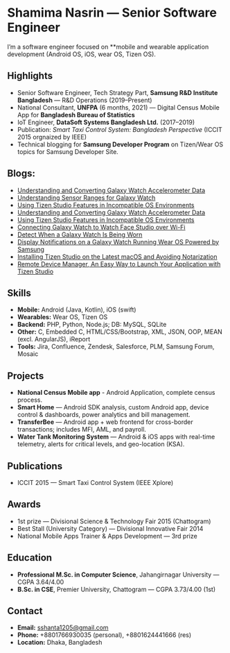 # Shamima Nasrin — Senior Software Engineer

I’m a software engineer focused on **mobile and wearable application development (Android OS, iOS, wear OS, Tizen OS).

## Highlights
- Senior Software Engineer, Tech Strategy Part, **Samsung R&D Institute Bangladesh** — R&D Operations (2019–Present)
- National Consultant, **UNFPA** (6 months, 2021) — Digital Census Mobile App for **Bangladesh Bureau of Statistics**
- IoT Engineer, **DataSoft Systems Bangladesh Ltd.** (2017–2019)
- Publication: *Smart Taxi Control System: Bangladesh Perspective* (ICCIT 2015 orgnaized by IEEE)
- Technical blogging for **Samsung Developer Program** on Tizen/Wear OS topics for Samsung Developer Site.

## Blogs:
- [Understanding and Converting Galaxy Watch Accelerometer Data](https://developer.samsung.com/sdp/blog/en/2025/04/10/understanding-and-converting-galaxy-watch-accelerometer-data)
- [Understanding Sensor Ranges for Galaxy Watch](https://developer.samsung.com/sdp/blog/en/2024/09/10/understanding-sensor-ranges-for-galaxy-watch)
- [Using Tizen Studio Features in Incompatible OS Environments](https://developer.samsung.com/sdp/blog/en/2024/02/22/using-tizen-studio-features-in-incompatible-os-environments)
- [Understanding and Converting Galaxy Watch Accelerometer Data](https://developer.samsung.com/sdp/blog/en/2025/04/10/understanding-and-converting-galaxy-watch-accelerometer-data)
- [Using Tizen Studio Features in Incompatible OS Environments](https://developer.samsung.com/sdp/blog/en/2024/02/22/using-tizen-studio-features-in-incompatible-os-environments)
- [Connecting Galaxy Watch to Watch Face Studio over Wi-Fi](https://developer.samsung.com/sdp/blog/en/2023/11/14/connecting-galaxy-watch-to-watch-face-studio-over-wi-fi)
- [Detect When a Galaxy Watch Is Being Worn](https://developer.samsung.com/sdp/blog/en/2023/06/14/detect-when-a-galaxy-watch-is-being-worn)
- [Display Notifications on a Galaxy Watch Running Wear OS Powered by Samsung](https://developer.samsung.com/sdp/blog/en/2023/06/01/display-notifications-on-a-galaxy-watch-running-wear-os-powered-by-samsung)
- [Installing Tizen Studio on the Latest macOS and Avoiding Notarization](https://developer.samsung.com/sdp/blog/en/2021/11/02/installing-tizen-studio-on-the-latest-macos-and-avoiding-notarization)
- [Remote Device Manager, An Easy Way to Launch Your Application with Tizen Studio](https://developer.samsung.com/sdp/blog/en/2021/04/12/remote-device-manager-an-easy-way-to-launch-your-application-with-tizen-studio)
  
## Skills
- **Mobile:** Android (Java, Kotlin), iOS (swift)
- **Wearables:** Wear OS, Tizen OS  
- **Backend:** PHP, Python, Node.js; DB: MySQL, SQLite  
- **Other:** C, Embedded C, HTML/CSS/Bootstrap, XML, JSON, OOP, MEAN (excl. AngularJS), iReport  
- **Tools:** Jira, Confluence, Zendesk, Salesforce, PLM, Samsung Forum, Mosaic

## Projects
- **National Census Mobile app** - Android Application, complete census process.
- **Smart Home** — Android SDK analysis, custom Android app, device control & dashboards, power analytics and bill management.  
- **TransferBee** — Android app + web frontend for cross-border transactions; includes MFI, AML, and payroll.  
- **Water Tank Monitoring System** — Android & iOS apps with real-time telemetry, alerts for critical levels, and geo-location (KSA).  

## Publications
- ICCIT 2015 — Smart Taxi Control System (IEEE Xplore)  

## Awards
- 1st prize — Divisional Science & Technology Fair 2015 (Chattogram)  
- Best Stall (University Category) — Divisional Innovative Fair 2014  
- National Mobile Apps Trainer & Apps Development — 3rd prize

## Education
- **Professional M.Sc. in Computer Science**, Jahangirnagar University — CGPA 3.64/4.00  
- **B.Sc. in CSE**, Premier University, Chattogram — CGPA 3.73/4.00  (1st)

## Contact
- **Email:** sshanta1205@gmail.com  
- **Phone:** +8801766930035 (personal), +8801624441666 (res)  
- **Location:** Dhaka, Bangladesh

